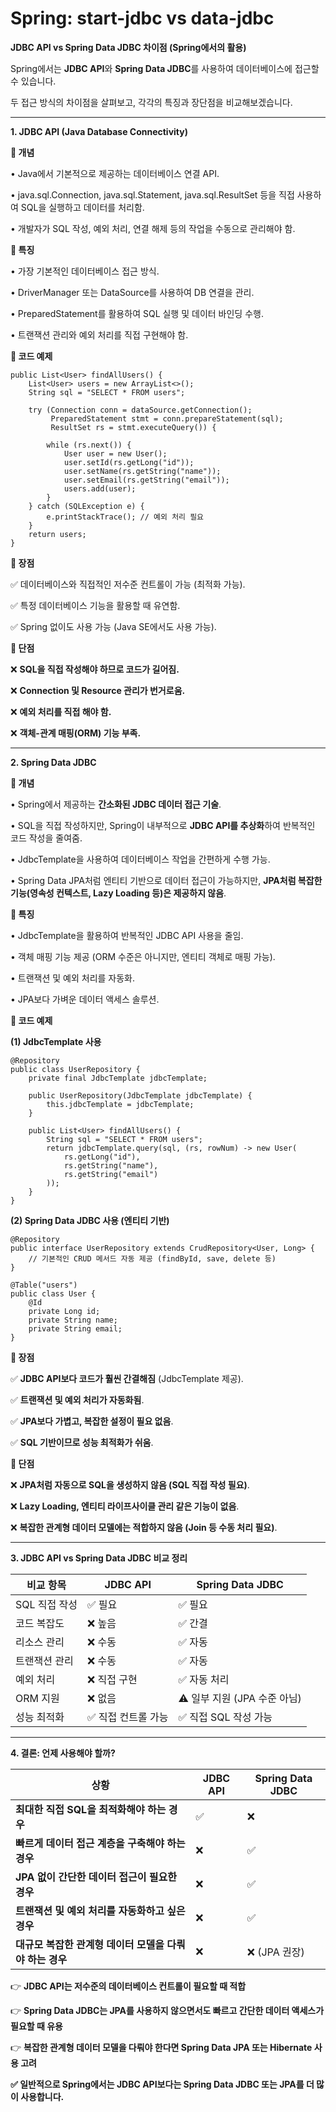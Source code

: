 # Spring: start-jdbc vs data-jdbc

**JDBC API vs Spring Data JDBC 차이점 (Spring에서의 활용)**

Spring에서는 **JDBC API**와 **Spring Data JDBC**를 사용하여 데이터베이스에 접근할 수 있습니다.

두 접근 방식의 차이점을 살펴보고, 각각의 특징과 장단점을 비교해보겠습니다.

---

**1. JDBC API (Java Database Connectivity)**

**📌 개념**

• Java에서 기본적으로 제공하는 데이터베이스 연결 API.

• java.sql.Connection, java.sql.Statement, java.sql.ResultSet 등을 직접 사용하여 SQL을 실행하고 데이터를 처리함.

• 개발자가 SQL 작성, 예외 처리, 연결 해제 등의 작업을 수동으로 관리해야 함.

**📌 특징**

• 가장 기본적인 데이터베이스 접근 방식.

• DriverManager 또는 DataSource를 사용하여 DB 연결을 관리.

• PreparedStatement를 활용하여 SQL 실행 및 데이터 바인딩 수행.

• 트랜잭션 관리와 예외 처리를 직접 구현해야 함.

**📌 코드 예제**

```
public List<User> findAllUsers() {
    List<User> users = new ArrayList<>();
    String sql = "SELECT * FROM users";

    try (Connection conn = dataSource.getConnection();
         PreparedStatement stmt = conn.prepareStatement(sql);
         ResultSet rs = stmt.executeQuery()) {

        while (rs.next()) {
            User user = new User();
            user.setId(rs.getLong("id"));
            user.setName(rs.getString("name"));
            user.setEmail(rs.getString("email"));
            users.add(user);
        }
    } catch (SQLException e) {
        e.printStackTrace(); // 예외 처리 필요
    }
    return users;
}
```

**📌 장점**

✅ 데이터베이스와 직접적인 저수준 컨트롤이 가능 (최적화 가능).

✅ 특정 데이터베이스 기능을 활용할 때 유연함.

✅ Spring 없이도 사용 가능 (Java SE에서도 사용 가능).

**📌 단점**

❌ **SQL을 직접 작성해야 하므로 코드가 길어짐.**

❌ **Connection 및 Resource 관리가 번거로움.**

❌ **예외 처리를 직접 해야 함.**

❌ **객체-관계 매핑(ORM) 기능 부족.**

---

**2. Spring Data JDBC**

**📌 개념**

• Spring에서 제공하는 **간소화된 JDBC 데이터 접근 기술**.

• SQL을 직접 작성하지만, Spring이 내부적으로 **JDBC API를 추상화**하여 반복적인 코드 작성을 줄여줌.

• JdbcTemplate을 사용하여 데이터베이스 작업을 간편하게 수행 가능.

• Spring Data JPA처럼 엔티티 기반으로 데이터 접근이 가능하지만, **JPA처럼 복잡한 기능(영속성 컨텍스트, Lazy Loading 등)은 제공하지 않음**.

**📌 특징**

• JdbcTemplate을 활용하여 반복적인 JDBC API 사용을 줄임.

• 객체 매핑 기능 제공 (ORM 수준은 아니지만, 엔티티 객체로 매핑 가능).

• 트랜잭션 및 예외 처리를 자동화.

• JPA보다 가벼운 데이터 액세스 솔루션.

**📌 코드 예제**

**(1) JdbcTemplate 사용**

```
@Repository
public class UserRepository {
    private final JdbcTemplate jdbcTemplate;

    public UserRepository(JdbcTemplate jdbcTemplate) {
        this.jdbcTemplate = jdbcTemplate;
    }

    public List<User> findAllUsers() {
        String sql = "SELECT * FROM users";
        return jdbcTemplate.query(sql, (rs, rowNum) -> new User(
            rs.getLong("id"),
            rs.getString("name"),
            rs.getString("email")
        ));
    }
}
```

**(2) Spring Data JDBC 사용 (엔티티 기반)**

```
@Repository
public interface UserRepository extends CrudRepository<User, Long> {
    // 기본적인 CRUD 메서드 자동 제공 (findById, save, delete 등)
}
```

```
@Table("users")
public class User {
    @Id
    private Long id;
    private String name;
    private String email;
}
```

**📌 장점**

✅ **JDBC API보다 코드가 훨씬 간결해짐** (JdbcTemplate 제공).

✅ **트랜잭션 및 예외 처리가 자동화됨**.

✅ **JPA보다 가볍고, 복잡한 설정이 필요 없음**.

✅ **SQL 기반이므로 성능 최적화가 쉬움**.

**📌 단점**

❌ **JPA처럼 자동으로 SQL을 생성하지 않음 (SQL 직접 작성 필요)**.

❌ **Lazy Loading, 엔티티 라이프사이클 관리 같은 기능이 없음**.

❌ **복잡한 관계형 데이터 모델에는 적합하지 않음 (Join 등 수동 처리 필요)**.

---

**3. JDBC API vs Spring Data JDBC 비교 정리**

| **비교 항목** | **JDBC API** | **Spring Data JDBC** |
|-----------|--------------|----------------------|
| SQL 직접 작성 | ✅ 필요         | ✅ 필요                 |
| 코드 복잡도    | ❌ 높음         | ✅ 간결                 |
| 리소스 관리    | ❌ 수동         | ✅ 자동                 |
| 트랜잭션 관리   | ❌ 수동         | ✅ 자동                 |
| 예외 처리     | ❌ 직접 구현      | ✅ 자동 처리              |
| ORM 지원    | ❌ 없음         | ⚠️ 일부 지원 (JPA 수준 아님) |
| 성능 최적화    | ✅ 직접 컨트롤 가능  | ✅ 직접 SQL 작성 가능       |

---

**4. 결론: 언제 사용해야 할까?**

| **상황**                            | **JDBC API** | **Spring Data JDBC** |
|-----------------------------------|--------------|----------------------|
| **최대한 직접 SQL을 최적화해야 하는 경우**       | ✅            | ❌                    |
| **빠르게 데이터 접근 계층을 구축해야 하는 경우**     | ❌            | ✅                    |
| **JPA 없이 간단한 데이터 접근이 필요한 경우**     | ❌            | ✅                    |
| **트랜잭션 및 예외 처리를 자동화하고 싶은 경우**     | ❌            | ✅                    |
| **대규모 복잡한 관계형 데이터 모델을 다뤄야 하는 경우** | ❌            | ❌ (JPA 권장)           |

👉 **JDBC API는 저수준의 데이터베이스 컨트롤이 필요할 때 적합**

👉 **Spring Data JDBC는 JPA를 사용하지 않으면서도 빠르고 간단한 데이터 액세스가 필요할 때 유용**

👉 **복잡한 관계형 데이터 모델을 다뤄야 한다면 Spring Data JPA 또는 Hibernate 사용 고려**

**✅ 일반적으로 Spring에서는 JDBC API보다는 Spring Data JDBC 또는 JPA를 더 많이 사용합니다.**